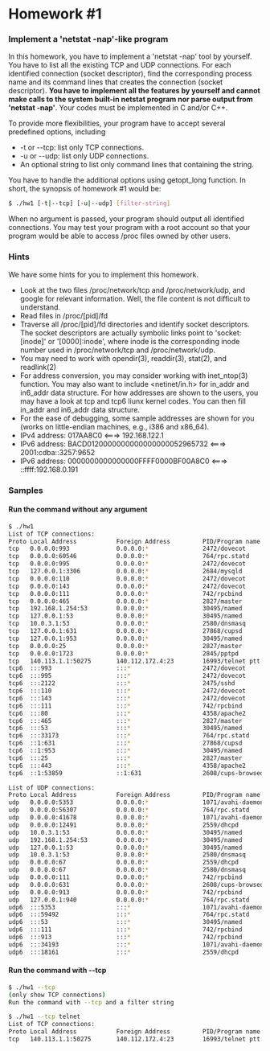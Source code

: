 # Homework #1

### Implement a 'netstat -nap'-like program

In this homework, you have to implement a 'netstat -nap' tool by yourself. You have to list all the existing TCP and UDP connections. For each identified connection (socket descriptor), find the corresponding process name and its command lines that creates the connection (socket descriptor). **You have to implement all the features by yourself and cannot make calls to the system built-in netstat program nor parse output from 'netstat -nap'**. Your codes must be implemented in C and/or C++.

To provide more flexibilities, your program have to accept several predefined options, including

- -t or --tcp: list only TCP connections.
- -u or --udp: list only UDP connections.
- An optional string to list only command lines that containing the string.

You have to handle the additional options using getopt_long function. In short, the synopsis of homework #1 would be:

``` sh
$ ./hw1 [-t|--tcp] [-u|--udp] [filter-string]
```

When no argument is passed, your program should output all identified connections. You may test your program with a root account so that your program would be able to access /proc files owned by other users.

### Hints

We have some hints for you to implement this homework.

- Look at the two files /proc/network/tcp and /proc/network/udp, and google for relevant information. Well, the file content is not difficult to understand.
- Read files in /proc/[pid]/fd
- Traverse all /proc/[pid]/fd directories and identify socket descriptors. The socket descriptors are actually symbolic links point to 'socket:[inode]' or '[0000]:inode', where inode is the corresponding inode number used in /proc/network/tcp and /proc/network/udp.
- You may need to work with opendir(3), readdir(3), stat(2), and readlink(2)
- For address conversion, you may consider working with inet_ntop(3) function. You may also want to include <netinet/in.h> for in_addr and in6_addr data structure. For how addresses are shown to the users, you may have a look at tcp and tcp6 liunx kernel codes. You can then fill in_addr and in6_addr data structure.
- For the ease of debugging, some sample addresses are shown for you (works on little-endian machines, e.g., i386 and x86_64).
- IPv4 address: 017AA8C0 <===> 192.168.122.1
- IPv6 address: BACD0120000000000000000052965732 <===> 2001:cdba::3257:9652
- IPv6 address: 0000000000000000FFFF0000BF00A8C0 <===> ::ffff:192.168.0.191

### Samples

#### Run the command without any argument

``` sh
$ ./hw1
List of TCP connections:
Proto Local Address           Foreign Address         PID/Program name and arguments
tcp   0.0.0.0:993             0.0.0.0:*               2472/dovecot    
tcp   0.0.0.0:60546           0.0.0.0:*               764/rpc.statd   
tcp   0.0.0.0:995             0.0.0.0:*               2472/dovecot    
tcp   127.0.0.1:3306          0.0.0.0:*               2684/mysqld     
tcp   0.0.0.0:110             0.0.0.0:*               2472/dovecot    
tcp   0.0.0.0:143             0.0.0.0:*               2472/dovecot    
tcp   0.0.0.0:111             0.0.0.0:*               742/rpcbind     
tcp   0.0.0.0:465             0.0.0.0:*               2827/master     
tcp   192.168.1.254:53        0.0.0.0:*               30495/named     
tcp   127.0.0.1:53            0.0.0.0:*               30495/named     
tcp   10.0.3.1:53             0.0.0.0:*               2580/dnsmasq    
tcp   127.0.0.1:631           0.0.0.0:*               27868/cupsd     
tcp   127.0.0.1:953           0.0.0.0:*               30495/named     
tcp   0.0.0.0:25              0.0.0.0:*               2827/master     
tcp   0.0.0.0:1723            0.0.0.0:*               2845/pptpd      
tcp   140.113.1.1:50275       140.112.172.4:23        16993/telnet ptt.cc
tcp6  :::993                  :::*                    2472/dovecot    
tcp6  :::995                  :::*                    2472/dovecot    
tcp6  :::2122                 :::*                    2475/sshd       
tcp6  :::110                  :::*                    2472/dovecot    
tcp6  :::143                  :::*                    2472/dovecot    
tcp6  :::111                  :::*                    742/rpcbind     
tcp6  :::80                   :::*                    4358/apache2    
tcp6  :::465                  :::*                    2827/master     
tcp6  :::53                   :::*                    30495/named     
tcp6  :::33173                :::*                    764/rpc.statd   
tcp6  ::1:631                 :::*                    27868/cupsd     
tcp6  ::1:953                 :::*                    30495/named     
tcp6  :::25                   :::*                    2827/master     
tcp6  :::443                  :::*                    4358/apache2    
tcp6  ::1:53859               ::1:631                 2608/cups-browsed

List of UDP connections:
Proto Local Address           Foreign Address         PID/Program name and arguments
udp   0.0.0.0:5353            0.0.0.0:*               1071/avahi-daemon: 
udp   0.0.0.0:56307           0.0.0.0:*               764/rpc.statd   
udp   0.0.0.0:41678           0.0.0.0:*               1071/avahi-daemon: 
udp   0.0.0.0:12491           0.0.0.0:*               2559/dhcpd      
udp   10.0.3.1:53             0.0.0.0:*               30495/named     
udp   192.168.1.254:53        0.0.0.0:*               30495/named     
udp   127.0.0.1:53            0.0.0.0:*               30495/named     
udp   10.0.3.1:53             0.0.0.0:*               2580/dnsmasq    
udp   0.0.0.0:67              0.0.0.0:*               2559/dhcpd      
udp   0.0.0.0:67              0.0.0.0:*               2580/dnsmasq    
udp   0.0.0.0:111             0.0.0.0:*               742/rpcbind     
udp   0.0.0.0:631             0.0.0.0:*               2608/cups-browsed
udp   0.0.0.0:913             0.0.0.0:*               742/rpcbind     
udp   127.0.0.1:940           0.0.0.0:*               764/rpc.statd   
udp6  :::5353                 :::*                    1071/avahi-daemon: 
udp6  :::59492                :::*                    764/rpc.statd   
udp6  :::53                   :::*                    30495/named     
udp6  :::111                  :::*                    742/rpcbind     
udp6  :::913                  :::*                    742/rpcbind     
udp6  :::34193                :::*                    1071/avahi-daemon: 
udp6  :::18161                :::*                    2559/dhcpd    
```
  
#### Run the command with --tcp

``` sh
$ ./hw1 --tcp
(only show TCP connections)
Run the command with --tcp and a filter string

$ ./hw1 --tcp telnet
List of TCP connections:
Proto Local Address           Foreign Address         PID/Program name and arguments
tcp   140.113.1.1:50275       140.112.172.4:23        16993/telnet ptt.cc
```